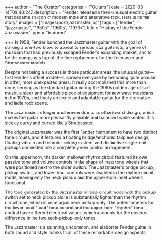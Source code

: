 +++
author = "The Curator"
categories = ["Guitars"]
date = 2020-03-14T09:40:24Z
description = "Fender released a then-unusual electric guitar that became an icon of modern indie and alternative rock. Here is its full story."
images = ["images/post/jazzmaster.jpg"]
tags = ["fender", "jazzmaster", "1950s", "1960s", "1970s"]
title = "History of the Fender Jazzmaster"
type = "featured"

+++
In 1958, Fender launched the Jazzmaster guitar with the goal of striking a one-two blow: to appeal to serious jazz guitarists, a genre of musician that had previously escaped Fender's expanding market, and to be the company's top-of-the-line replacement for the Telecaster and Stratocaster models.

Despite not being a success in those particular areas, the unusual guitar—first Fender's offset model—surprised everyone by becoming quite popular in other, more unexpected areas. It really accomplished this more than once, serving as the standard guitar during the 1960s golden age of surf music, a sleek and affordable piece of equipment for new wave musicians in the 1970s, and finally an iconic and adaptable guitar for the alternative and indie rock scene.

The Jazzmaster is longer and heavier due to its offset-waist design, which makes the guitar more pleasantly playable and balanced while seated. It is sleekly curvy and curved like a Stratocaster.

The original Jazzmaster was the first Fender instrument to have two distinct tone circuits, and it featured a floating bridge/anchored tailpiece design, floating vibrato and tremolo-locking system, and distinctive single-coil pickups connected into a completely new control arrangement.

On the upper horn, the darker, mellower rhythm circuit featured its own passive tone and volume controls in the shape of inset tone wheels that were positioned next to the slider switch. The Jazzmaster's bridge pickup, pickup switch, and lower-bout controls were disabled in the rhythm circuit mode, leaving only the neck pickup and the upper-horn inset wheels functional.

The tone generated by the Jazzmaster in lead-circuit mode with the pickup switch set to neck pickup alone is substantially lighter than the rhythm circuit tone, which is once again neck pickup-only. The potentiometers for the lower-bout "lead" tone control and the upper-horn "rhythm" tone control have different electrical values, which accounts for the obvious difference in the two neck-pickup-only tones.

The Jazzmaster is a stunning, uncommon, and elaborate Fender guitar in both sound and style thanks to all of these remarkable design aspects.
